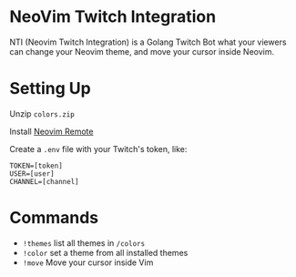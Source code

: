 # NeoVim Twitch Integration

NTI (Neovim Twitch Integration) is a Golang Twitch Bot what your viewers can change your Neovim theme, and move your cursor inside Neovim.

# Setting Up

Unzip `colors.zip`

Install [Neovim Remote](https://github.com/mhinz/neovim-remote)

Create a `.env` file with your Twitch's token, like:

```
TOKEN=[token]
USER=[user]
CHANNEL=[channel]
```

# Commands

- `!themes` list all themes in `/colors`
- `!color` set a theme from all installed themes
- `!move` Move your cursor inside Vim
